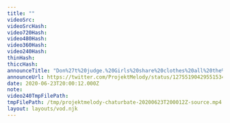 ```yaml
---
title: ""
videoSrc: 
videoSrcHash: 
video720Hash: 
video480Hash: 
video360Hash: 
video240Hash: 
thinHash: 
thiccHash: 
announceTitle: "Don%27t%20judge.%20Girls%20share%20clothes%20all%20the%20time%2C%20and%20I%27ll%20admit%20it.%20Melware%20has%20some%20taste%20UwU"
announceUrl: https://twitter.com/ProjektMelody/status/1275519042955153409
date: 2020-06-23T20:00:12.000Z
note: 
video240TmpFilePath: 
tmpFilePath: /tmp/projektmelody-chaturbate-20200623T200012Z-source.mp4
layout: layouts/vod.njk
---
```

